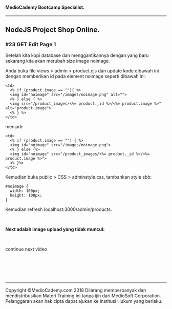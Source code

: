 #### MedioCademy Bootcamp Specialist.

---

## NodeJS Project Shop Online.

### #23 GET Edit Page 1

Setelah kita kopi database dan menggantikannya dengan yang baru sekarang kita akan merubah size image noimage.

Anda buka file views > admin > product.ejs dan update kode dibawah ini dengan memberikan id pada element noimage seperti dibawah ini:

    <td>
      <% if (product.image == ""){ %>
      <img id="noimage" src="/images/noimage.png" alt="">
      <% } else { %>
      <img src="/product_images/<%= product._id %>/<%= product.image %>" alt="product-image">
      <% } %>
    </td>

menjadi:

    <td>
      <% if (product.image == "") { %>
      <img id="noimage" src="/images/noimage.png">
      <% } else {%>
      <img id="noimage" src="/product_images/<%= product._id %>/<%= product.image %>">
      <% }%>
    </td>

Kemudian buka public > CSS > adminstyle.css, tambahkan style sbb:

    #noimage {
      width: 100px;
      height: 100px;
    }

Kemudian refresh localhost:3000/admin/products.

<br>

**Next adalah image upload yang tidak muncul:**
		
		

		

	
	
	
	
	
	

	
	
	
	

<br>

continue next video

<br><br><br><br>

---

Copyright &copy;MedioCademy.com 2018
Dilarang memperbanyak dan mendistribusikan Materi Training ini tanpa ijin dari MedioSoft Corporation. Pelanggaran akan hak cipta dapat ajukan ke Institusi Hukum yang berlaku.
